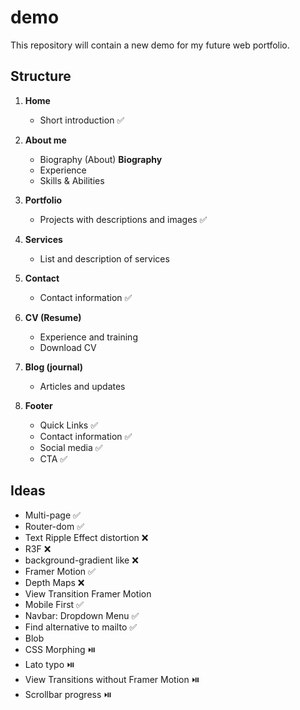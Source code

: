 # demo
This repository will contain a new demo for my future web portfolio.

## Structure

1. **Home**
   - Short introduction ✅

2. **About me**
   - Biography (About) **Biography**
   - Experience
   - Skills & Abilities

3. **Portfolio**
   - Projects with descriptions and images ✅

4. **Services**
   - List and description of services

5. **Contact**
   - Contact information ✅

6. **CV (Resume)**
   - Experience and training
   - Download CV

7. **Blog (journal)**
   - Articles and updates 
     
8. **Footer**
   - Quick Links ✅
   - Contact information ✅
   - Social media ✅
   - CTA ✅

## Ideas
 - Multi-page ✅
 - Router-dom ✅
 - Text Ripple Effect distortion ❌
 - R3F ❌
 - background-gradient like ❌
 - Framer Motion ✅
 - Depth Maps ❌
 - View Transition Framer Motion
 - Mobile First ✅
 - Navbar: Dropdown Menu ✅
 - Find alternative to mailto ✅
 - Blob
 - CSS Morphing ⏯️
 - Lato typo ⏯️
 - View Transitions without Framer Motion ⏯️
 - Scrollbar progress ⏯️
